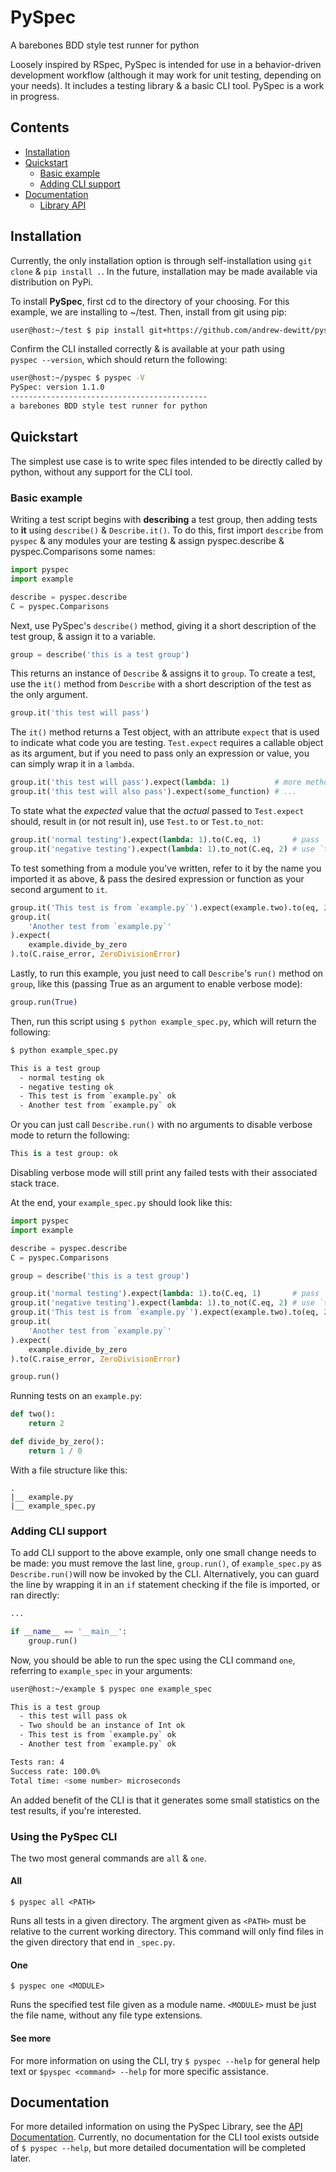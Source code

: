 PySpec
======
A barebones BDD style test runner for python 

Loosely inspired by RSpec, PySpec is intended for use in a behavior-driven 
development workflow (although it may work for unit testing, depending on 
your needs). It includes a testing library & a basic CLI tool. 
PySpec is a work in progress. 

Contents
--------

- [Installation](#installation)
- [Quickstart](#quickstart)
  - [Basic example](#basic-example)
  - [Adding CLI support](#adding-cli-support)
- [Documentation](#documentation)
  - [Library API](/docs/lib.md)

[//]: # (FIXME: CLI manual still needs to be created & uploaded)

Installation
------------

Currently, the only installation option is through self-installation using 
`git clone` & `pip install .`. In the future, installation may be made available 
via distribution on PyPi. 

To install **PySpec**, first cd to the directory of your choosing. For 
this example, we are installing to ~/test. Then, install from git using pip:

```bash
user@host:~/test $ pip install git+https://github.com/andrew-dewitt/pyspec.git
```

Confirm the CLI installed correctly & is available at your path using  
`pyspec --version`, which should return the following: 

```bash
user@host:~/pyspec $ pyspec -V
PySpec: version 1.1.0
--------------------------------------------
a barebones BDD style test runner for python
```

Quickstart
----------


The simplest use case is to write spec files intended to be directly called 
by python, without any support for the CLI tool.

### Basic example

Writing a test script begins with **describing** a test group, then 
adding tests to **it** using `describe()` & `Describe.it()`. To do this, first 
import `describe` from `pyspec` & any modules your are testing & assign 
pyspec.describe & pyspec.Comparisons some names:

```python
import pyspec
import example

describe = pyspec.describe
C = pyspec.Comparisons
```

Next, use PySpec's `describe()` method, giving it a short description of 
the test group, & assign it to a variable. 

```python
group = describe('this is a test group')
```

This returns an instance of `Describe` & assigns it to `group`. To create a 
test, use the `it()` method from `Describe` with a short description of the 
test as the only argument.

```python
group.it('this test will pass')
```

The `it()` method returns a Test object, with an attribute `expect` that is
used to indicate what code you are testing. `Test.expect` requires a callable
object as its argument, but if you need to pass only an expression or value, 
you can simply wrap it in a `lambda`.

```python
group.it('this test will pass').expect(lambda: 1)          # more methods to follow ...
group.it('this test will also pass').expect(some_function) # ...
```

To state what the _expected_ value that the _actual_ passed to `Test.expect` should, 
result in (or not result in), use `Test.to` or `Test.to_not`:

```python
group.it('normal testing').expect(lambda: 1).to(C.eq, 1)       # pass `eq` from `pyspec.Comparisons`
group.it('negative testing').expect(lambda: 1).to_not(C.eq, 2) # use `to_not` to negate a result
```

To test something from a module you've written, refer to it by the name you 
imported it as above, & pass the desired expression or function as your 
second argument to `it`. 

```python
group.it('This test is from `example.py`').expect(example.two).to(eq, 2)
group.it(
    'Another test from `example.py`'
).expect(
    example.divide_by_zero
).to(C.raise_error, ZeroDivisionError)
```

Lastly, to run this example, you just need to call `Describe`'s `run()` 
method on `group`, like this (passing True as an argument to enable 
verbose mode):

```python
group.run(True)
```

Then, run this script using `$ python example_spec.py`, which will 
return the following:

```bash
$ python example_spec.py

This is a test group
  - normal testing ok
  - negative testing ok
  - This test is from `example.py` ok
  - Another test from `example.py` ok
```

Or you can just call `Describe.run()` with no arguments to disable 
verbose mode to return the following:

```python
This is a test group: ok
```

Disabling verbose mode will still print any failed tests with their
associated stack trace.

At the end, your `example_spec.py` should look like this:

```python
import pyspec
import example

describe = pyspec.describe
C = pyspec.Comparisons

group = describe('this is a test group')

group.it('normal testing').expect(lambda: 1).to(C.eq, 1)       # pass `eq` from `pyspec.Comparisons`
group.it('negative testing').expect(lambda: 1).to_not(C.eq, 2) # use `to_not` to negate a result
group.it('This test is from `example.py`').expect(example.two).to(eq, 2)
group.it(
    'Another test from `example.py`'
).expect(
    example.divide_by_zero
).to(C.raise_error, ZeroDivisionError)

group.run()
```

Running tests on an `example.py`: 

```python
def two():
    return 2

def divide_by_zero():
    return 1 / 0
```

With a file structure like this: 

```
.
|__ example.py
|__ example_spec.py

```

### Adding CLI support

To add CLI support to the above example, only one small change needs to be
made: you must remove the last line, `group.run()`, of `example_spec.py` 
as `Describe.run()`will now be invoked by the CLI. Alternatively, you can
guard the line by wrapping it in an `if` statement checking if the file
is imported, or ran directly:

```python
...

if __name__ == '__main__':
    group.run()
```

Now, you should be able to run the spec using the CLI command `one`, 
referring to `example_spec` in your arguments:

```bash
user@host:~/example $ pyspec one example_spec

This is a test group
  - this test will pass ok
  - Two should be an instance of Int ok
  - This test is from `example.py` ok
  - Another test from `example.py` ok

Tests ran: 4
Success rate: 100.0%
Total time: <some number> microseconds
```

An added benefit of the CLI is that it generates some small statistics
on the test results, if you're interested. 

### Using the PySpec CLI

The two most general commands are `all` & `one`.

#### All

`$ pyspec all <PATH>`

Runs all tests in a given directory. The argment given as `<PATH>` must be relative to 
the current working directory. This command will only find files in the given 
directory that end in `_spec.py`.

#### One

`$ pyspec one <MODULE>`

Runs the specified test file given as a module name. `<MODULE>` must be just the file
name, without any file type extensions.

#### See more

For more information on using the CLI, try `$ pyspec --help` for general help text 
or `$pyspec <command> --help` for more specific assistance.


Documentation
-------------

For more detailed information on using the PySpec Library, see the [API Documentation](/docs/lib.md). Currently, no documentation for the CLI tool exists outside of `$ pyspec --help`, but more detailed documentation will be completed later.
